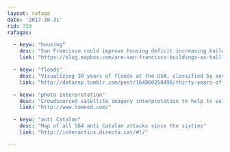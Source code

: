 ```yaml
---
layout: rafaga
date: '2017-10-31'
rid: 729
rafagas:

  - keyw: "housing"
    desc: "San Francisco could improve housing deficit increasing building heights"
    link: "https://blog.mapbox.com/are-san-francisco-buildings-as-tall-as-they-could-be-77ecc4a3d32a"

  - keyw: "floods"
    desc: "Visualizing 30 years of floods at the USA, classified by severity and occurrence interval"
    link: "http://datarep.tumblr.com/post/164860258498/thirty-years-of-major-flooding-in-the-united"

  - keyw: "photo interpretation"
    desc: "Crowdsourced satellite imagery interpretation to help to solve problems, now seals"
    link: "http://www.tomnod.com/"

  - keyw: "anti Catalan"
    desc: "Map of all 564 anti Catalan attacks since the sixties"
    link: "http://interactius.directa.cat/#!/"

---
```

